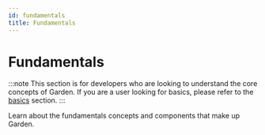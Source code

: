 ```yaml
---
id: fundamentals
title: Fundamentals
---
```


# Fundamentals

:::note
This section is for developers who are looking to understand the core concepts of Garden. If you are a user looking for basics, please refer to the [basics](../../home/GetStarted.md) section.
:::

Learn about the fundamentals concepts and components that make up Garden.
